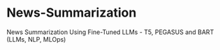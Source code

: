 # News-Summarization
News Summarization Using Fine-Tuned LLMs - T5, PEGASUS and BART (LLMs, NLP, MLOps)
